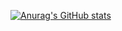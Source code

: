 [![Anurag's GitHub stats](https://github-readme-stats.vercel.app/api?username=GingerV1k1ng&count_private=true&show_icons=true&&theme=gruvbox&layout=compact&hide=contribs,issues,stars&include_all_commits=true)](https://github.com/anuraghazra/github-readme-stats)

<!--
[![Top Langs](https://github-readme-stats.vercel.app/api/top-langs/?username=GingerV1k1ng&layout=compact)](https://github.com/anuraghazra/github-readme-stats)


**GingerV1k1ng/GingerV1k1ng** is a ✨ _special_ ✨ repository because its `README.md` (this file) appears on your GitHub profile.

Here are some ideas to get you started:

- 🔭 I’m currently working on ...
- 🌱 I’m currently learning ...
- 👯 I’m looking to collaborate on ...
- 🤔 I’m looking for help with ...
- 💬 Ask me about ...
- 📫 How to reach me: ...
- 😄 Pronouns: ...
- ⚡ Fun fact: ...
